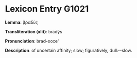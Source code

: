 # Lexicon Entry G1021

**Lemma**: βραδύς

**Transliteration (xlit)**: bradýs

**Pronunciation**: brad-ooce'

**Description**:
of uncertain affinity; slow; figuratively, dull:--slow.
